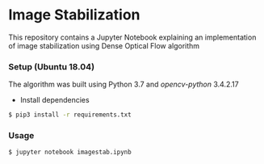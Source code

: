 # Image Stabilization

This repository contains a Jupyter Notebook explaining an implementation of image stabilization using Dense Optical Flow algorithm

### Setup (Ubuntu 18.04)
The algorithm was built using Python 3.7 and *opencv-python* 3.4.2.17

- Install dependencies
```sh
$ pip3 install -r requirements.txt
```

### Usage

```sh
$ jupyter notebook imagestab.ipynb
```
